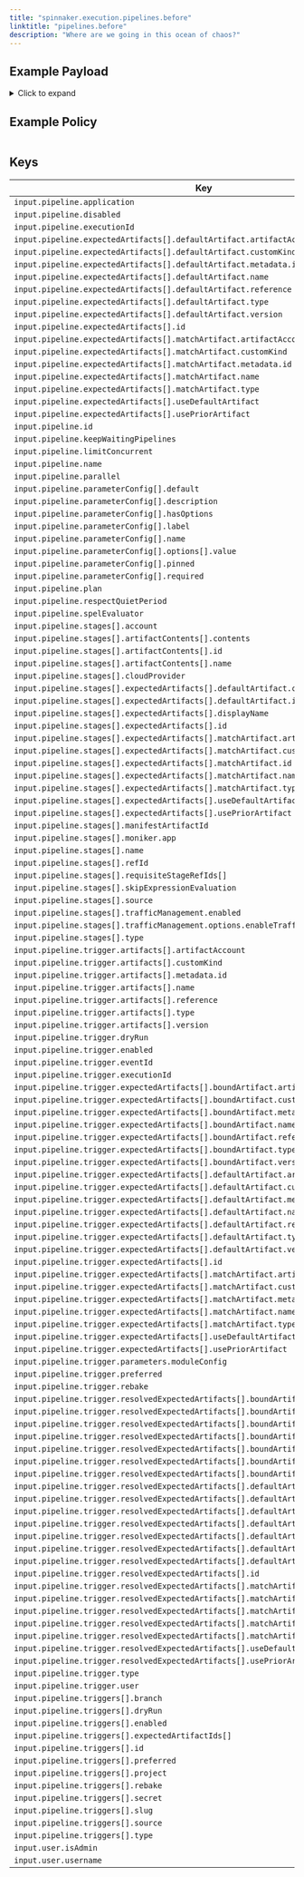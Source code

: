 ```yaml
---
title: "spinnaker.execution.pipelines.before"
linktitle: "pipelines.before"
description: "Where are we going in this ocean of chaos?"
---
```


## Example Payload


<details><summary>Click to expand</summary>

```json
{
  "input": {
    "pipeline": {
      "application": "hostname",
      "disabled": false,
      "executionId": "01F5EF8JCVYM85FACGYSTF6S5G",
      "expectedArtifacts": [
        {
          "defaultArtifact": {
            "artifactAccount": "myUsername",
            "customKind": false,
            "metadata": {
              "id": "4aa85178-0618-46c4-b530-6883d393656d"
            },
            "name": "manifests/deploy-spinnaker.yaml",
            "reference": "Https://api.github.com/repos/myUsername/hostname/contents/manifests/deploy-spinnaker.yaml",
            "type": "github/file",
            "version": "master"
          },
          "id": "0cf98032-1b0f-48db-9314-09c69293b3a6",
          "matchArtifact": {
            "artifactAccount": "myUsername",
            "customKind": true,
            "metadata": {
              "id": "3f72ed8e-cb95-454f-9119-2323682121ff"
            },
            "name": "manifests/deploy-spinnaker.yaml",
            "type": "github/file"
          },
          "useDefaultArtifact": true,
          "usePriorArtifact": false
        },
        {
          "defaultArtifact": {
            "artifactAccount": "myUsername",
            "customKind": false,
            "metadata": {
              "id": "e79162ab-69cb-4ff7-acf4-a8f2875ef8ef"
            },
            "name": "manifests/service-spinnaker.yaml",
            "reference": "Https://api.github.com/repos/myUsername/hostname/contents/manifests/service-spinnaker.yaml",
            "type": "github/file"
          },
          "id": "425d20a8-2942-4902-8d2b-277769a1492c",
          "matchArtifact": {
            "artifactAccount": "myUsername",
            "customKind": true,
            "metadata": {
              "id": "d7ac7eca-0131-4d54-ab8f-880ff0041e4f"
            },
            "name": "manifests/service-spinnaker",
            "type": "github/file"
          },
          "useDefaultArtifact": true,
          "usePriorArtifact": true
        }
      ],
      "id": "0cdf6df8-ceb1-490e-a7c9-de80e49b0866",
      "keepWaitingPipelines": false,
      "limitConcurrent": true,
      "name": "hostname w evaluate artifacts",
      "notifications": [],
      "parallel": false,
      "parameterConfig": [
        {
          "default": "",
          "description": "",
          "hasOptions": false,
          "label": "",
          "name": "moduleConfig",
          "options": [
            {
              "value": ""
            }
          ],
          "pinned": false,
          "required": false
        }
      ],
      "plan": false,
      "receivedArtifacts": [],
      "respectQuietPeriod": false,
      "spelEvaluator": "v4",
      "stages": [
        {
          "account": "spinnaker",
          "cloudProvider": "kubernetes",
          "manifestArtifactId": "65d24828-f858-4e6f-a2c8-82c2cdd79251",
          "moniker": {
            "app": "hostname"
          },
          "name": "Deploy (Manifest)",
          "refId": "2",
          "requisiteStageRefIds": [
            "7"
          ],
          "skipExpressionEvaluation": false,
          "source": "artifact",
          "trafficManagement": {
            "enabled": false,
            "options": {
              "enableTraffic": false,
              "services": []
            }
          },
          "type": "deployManifest"
        },
        {
          "artifactContents": [
            {
              "contents": "---\napiVersion: v1\nkind: Namespace\nmetadata:\n  name: '${#readJson(parameters['moduleConfig'])['ns']}'\nspec:\n  finalizers:\n  - kubernetes\n---\napiVersion: apps/v1\nkind: Deployment\nmetadata:\n  name: hostname\n  namespace: '${#readJson(parameters['moduleConfig'])['ns']}'\nspec:\n  replicas: '${#readJson(parameters['moduleConfig'])['replicas']}'\n  selector:\n    matchLabels:\n      app: hostname\n      version: v1\n  strategy:\n    rollingUpdate:\n      maxSurge: 1\n      maxUnavailable: 1\n    type: RollingUpdate\n  template:\n    metadata:\n      labels:\n        app: hostname\n        version: v1\n    spec:\n      containers:\n      - image: rstarmer/hostname:v1\n        imagePullPolicy: Always\n        name: hostname\n        resources: {}\n      restartPolicy: Always",
              "id": "65d24828-f858-4e6f-a2c8-82c2cdd79251",
              "name": "test"
            }
          ],
          "expectedArtifacts": [
            {
              "defaultArtifact": {
                "customKind": true,
                "id": "b9076063-d4ff-4ec5-81f6-599a1bb78bf3"
              },
              "displayName": "test",
              "id": "65d24828-f858-4e6f-a2c8-82c2cdd79251",
              "matchArtifact": {
                "artifactAccount": "embedded-artifact",
                "customKind": true,
                "id": "06e6f217-900e-4546-8370-8404255715c9",
                "name": "test",
                "type": "embedded/base64"
              },
              "useDefaultArtifact": false,
              "usePriorArtifact": false
            }
          ],
          "name": "Evaluate Artifacts5",
          "refId": "7",
          "requisiteStageRefIds": [],
          "type": "evaluateArtifacts"
        }
      ],
      "trigger": {
        "artifacts": [
          {
            "artifactAccount": "myUsername",
            "customKind": false,
            "metadata": {
              "id": "4aa85178-0618-46c4-b530-6883d393656d"
            },
            "name": "manifests/deploy-spinnaker.yaml",
            "reference": "Https://api.github.com/repos/myUsername/hostname/contents/manifests/deploy-spinnaker.yaml",
            "type": "github/file",
            "version": "master"
          },
          {
            "artifactAccount": "myUsername",
            "customKind": false,
            "metadata": {
              "id": "e79162ab-69cb-4ff7-acf4-a8f2875ef8ef"
            },
            "name": "manifests/service-spinnaker.yaml",
            "reference": "Https://api.github.com/repos/myUsername/hostname/contents/manifests/service-spinnaker.yaml",
            "type": "github/file"
          }
        ],
        "dryRun": false,
        "enabled": false,
        "eventId": "0442458c-eeed-41a6-83f4-dbf0110076e1",
        "executionId": "01F5EF8JCVYM85FACGYSTF6S5G",
        "expectedArtifacts": [
          {
            "boundArtifact": {
              "artifactAccount": "myUsername",
              "customKind": false,
              "metadata": {
                "id": "4aa85178-0618-46c4-b530-6883d393656d"
              },
              "name": "manifests/deploy-spinnaker.yaml",
              "reference": "Https://api.github.com/repos/myUsername/hostname/contents/manifests/deploy-spinnaker.yaml",
              "type": "github/file",
              "version": "master"
            },
            "defaultArtifact": {
              "artifactAccount": "myUsername",
              "customKind": false,
              "metadata": {
                "id": "4aa85178-0618-46c4-b530-6883d393656d"
              },
              "name": "manifests/deploy-spinnaker.yaml",
              "reference": "Https://api.github.com/repos/myUsername/hostname/contents/manifests/deploy-spinnaker.yaml",
              "type": "github/file",
              "version": "master"
            },
            "id": "0cf98032-1b0f-48db-9314-09c69293b3a6",
            "matchArtifact": {
              "artifactAccount": "myUsername",
              "customKind": true,
              "metadata": {
                "id": "3f72ed8e-cb95-454f-9119-2323682121ff"
              },
              "name": "manifests/deploy-spinnaker.yaml",
              "type": "github/file"
            },
            "useDefaultArtifact": true,
            "usePriorArtifact": false
          },
          {
            "boundArtifact": {
              "artifactAccount": "myUsername",
              "customKind": false,
              "metadata": {
                "id": "e79162ab-69cb-4ff7-acf4-a8f2875ef8ef"
              },
              "name": "manifests/service-spinnaker.yaml",
              "reference": "Https://api.github.com/repos/myUsername/hostname/contents/manifests/service-spinnaker.yaml",
              "type": "github/file"
            },
            "defaultArtifact": {
              "artifactAccount": "myUsername",
              "customKind": false,
              "metadata": {
                "id": "e79162ab-69cb-4ff7-acf4-a8f2875ef8ef"
              },
              "name": "manifests/service-spinnaker.yaml",
              "reference": "Https://api.github.com/repos/myUsername/hostname/contents/manifests/service-spinnaker.yaml",
              "type": "github/file"
            },
            "id": "425d20a8-2942-4902-8d2b-277769a1492c",
            "matchArtifact": {
              "artifactAccount": "myUsername",
              "customKind": true,
              "metadata": {
                "id": "d7ac7eca-0131-4d54-ab8f-880ff0041e4f"
              },
              "name": "manifests/service-spinnaker",
              "type": "github/file"
            },
            "useDefaultArtifact": true,
            "usePriorArtifact": true
          }
        ],
        "parameters": {
          "moduleConfig": "{\"name\":\"test-deployment\",\"space\":\"test-space-param\"}"
        },
        "preferred": false,
        "rebake": false,
        "resolvedExpectedArtifacts": [
          {
            "boundArtifact": {
              "artifactAccount": "myUsername",
              "customKind": false,
              "metadata": {
                "id": "4aa85178-0618-46c4-b530-6883d393656d"
              },
              "name": "manifests/deploy-spinnaker.yaml",
              "reference": "Https://api.github.com/repos/myUsername/hostname/contents/manifests/deploy-spinnaker.yaml",
              "type": "github/file",
              "version": "master"
            },
            "defaultArtifact": {
              "artifactAccount": "myUsername",
              "customKind": false,
              "metadata": {
                "id": "4aa85178-0618-46c4-b530-6883d393656d"
              },
              "name": "manifests/deploy-spinnaker.yaml",
              "reference": "Https://api.github.com/repos/myUsername/hostname/contents/manifests/deploy-spinnaker.yaml",
              "type": "github/file",
              "version": "master"
            },
            "id": "0cf98032-1b0f-48db-9314-09c69293b3a6",
            "matchArtifact": {
              "artifactAccount": "myUsername",
              "customKind": true,
              "metadata": {
                "id": "3f72ed8e-cb95-454f-9119-2323682121ff"
              },
              "name": "manifests/deploy-spinnaker.yaml",
              "type": "github/file"
            },
            "useDefaultArtifact": true,
            "usePriorArtifact": false
          },
          {
            "boundArtifact": {
              "artifactAccount": "myUsername",
              "customKind": false,
              "metadata": {
                "id": "e79162ab-69cb-4ff7-acf4-a8f2875ef8ef"
              },
              "name": "manifests/service-spinnaker.yaml",
              "reference": "Https://api.github.com/repos/myUsername/hostname/contents/manifests/service-spinnaker.yaml",
              "type": "github/file"
            },
            "defaultArtifact": {
              "artifactAccount": "myUsername",
              "customKind": false,
              "metadata": {
                "id": "e79162ab-69cb-4ff7-acf4-a8f2875ef8ef"
              },
              "name": "manifests/service-spinnaker.yaml",
              "reference": "Https://api.github.com/repos/myUsername/hostname/contents/manifests/service-spinnaker.yaml",
              "type": "github/file"
            },
            "id": "425d20a8-2942-4902-8d2b-277769a1492c",
            "matchArtifact": {
              "artifactAccount": "myUsername",
              "customKind": true,
              "metadata": {
                "id": "d7ac7eca-0131-4d54-ab8f-880ff0041e4f"
              },
              "name": "manifests/service-spinnaker",
              "type": "github/file"
            },
            "useDefaultArtifact": true,
            "usePriorArtifact": true
          }
        ],
        "type": "manual",
        "user": "myUserName"
      },
      "triggers": [
        {
          "branch": "master",
          "dryRun": false,
          "enabled": true,
          "expectedArtifactIds": [
            "0cf98032-1b0f-48db-9314-09c69293b3a6",
            "425d20a8-2942-4902-8d2b-277769a1492c"
          ],
          "id": "873854a4-d068-3734-8e52-8c224bf127f2",
          "preferred": false,
          "project": "myUsername",
          "rebake": false,
          "secret": "spinnaker",
          "slug": "hostname",
          "source": "github",
          "type": "git"
        }
      ]
    },
    "user": {
      "isAdmin": false,
      "roles": [],
      "username": "myUserName"
    }
  }
}
```
</details>

## Example Policy

```rego

```

## Keys

| Key                                          | Type      | Description                                              |
|----------------------------------------------|-----------|----------------------------------------------------------|
| `input.pipeline.application` | `string` |
| `input.pipeline.disabled` | `boolean` |
| `input.pipeline.executionId` | `string` |
| `input.pipeline.expectedArtifacts[].defaultArtifact.artifactAccount` | `string` |
| `input.pipeline.expectedArtifacts[].defaultArtifact.customKind` | `boolean` |
| `input.pipeline.expectedArtifacts[].defaultArtifact.metadata.id` | `string` |
| `input.pipeline.expectedArtifacts[].defaultArtifact.name` | `string` |
| `input.pipeline.expectedArtifacts[].defaultArtifact.reference` | `string` |
| `input.pipeline.expectedArtifacts[].defaultArtifact.type` | `string` |
| `input.pipeline.expectedArtifacts[].defaultArtifact.version` | `string` |
| `input.pipeline.expectedArtifacts[].id` | `string` |
| `input.pipeline.expectedArtifacts[].matchArtifact.artifactAccount` | `string` |
| `input.pipeline.expectedArtifacts[].matchArtifact.customKind` | `boolean` |
| `input.pipeline.expectedArtifacts[].matchArtifact.metadata.id` | `string` |
| `input.pipeline.expectedArtifacts[].matchArtifact.name` | `string` |
| `input.pipeline.expectedArtifacts[].matchArtifact.type` | `string` |
| `input.pipeline.expectedArtifacts[].useDefaultArtifact` | `boolean` |
| `input.pipeline.expectedArtifacts[].usePriorArtifact` | `boolean` |
| `input.pipeline.id` | `string` |
| `input.pipeline.keepWaitingPipelines` | `boolean` |
| `input.pipeline.limitConcurrent` | `boolean` |
| `input.pipeline.name` | `string` |
| `input.pipeline.parallel` | `boolean` |
| `input.pipeline.parameterConfig[].default` | `string` |
| `input.pipeline.parameterConfig[].description` | `string` |
| `input.pipeline.parameterConfig[].hasOptions` | `boolean` |
| `input.pipeline.parameterConfig[].label` | `string` |
| `input.pipeline.parameterConfig[].name` | `string` |
| `input.pipeline.parameterConfig[].options[].value` | `string` |
| `input.pipeline.parameterConfig[].pinned` | `boolean` |
| `input.pipeline.parameterConfig[].required` | `boolean` |
| `input.pipeline.plan` | `boolean` |
| `input.pipeline.respectQuietPeriod` | `boolean` |
| `input.pipeline.spelEvaluator` | `string` |
| `input.pipeline.stages[].account` | `string` |
| `input.pipeline.stages[].artifactContents[].contents` | `string` |
| `input.pipeline.stages[].artifactContents[].id` | `string` |
| `input.pipeline.stages[].artifactContents[].name` | `string` |
| `input.pipeline.stages[].cloudProvider` | `string` |
| `input.pipeline.stages[].expectedArtifacts[].defaultArtifact.customKind` | `boolean` |
| `input.pipeline.stages[].expectedArtifacts[].defaultArtifact.id` | `string` |
| `input.pipeline.stages[].expectedArtifacts[].displayName` | `string` |
| `input.pipeline.stages[].expectedArtifacts[].id` | `string` |
| `input.pipeline.stages[].expectedArtifacts[].matchArtifact.artifactAccount` | `string` |
| `input.pipeline.stages[].expectedArtifacts[].matchArtifact.customKind` | `boolean` |
| `input.pipeline.stages[].expectedArtifacts[].matchArtifact.id` | `string` |
| `input.pipeline.stages[].expectedArtifacts[].matchArtifact.name` | `string` |
| `input.pipeline.stages[].expectedArtifacts[].matchArtifact.type` | `string` |
| `input.pipeline.stages[].expectedArtifacts[].useDefaultArtifact` | `boolean` |
| `input.pipeline.stages[].expectedArtifacts[].usePriorArtifact` | `boolean` |
| `input.pipeline.stages[].manifestArtifactId` | `string` |
| `input.pipeline.stages[].moniker.app` | `string` |
| `input.pipeline.stages[].name` | `string` |
| `input.pipeline.stages[].refId` | `string` |
| `input.pipeline.stages[].requisiteStageRefIds[]` | `string` |
| `input.pipeline.stages[].skipExpressionEvaluation` | `boolean` |
| `input.pipeline.stages[].source` | `string` |
| `input.pipeline.stages[].trafficManagement.enabled` | `boolean` |
| `input.pipeline.stages[].trafficManagement.options.enableTraffic` | `boolean` |
| `input.pipeline.stages[].type` | `string` |
| `input.pipeline.trigger.artifacts[].artifactAccount` | `string` |
| `input.pipeline.trigger.artifacts[].customKind` | `boolean` |
| `input.pipeline.trigger.artifacts[].metadata.id` | `string` |
| `input.pipeline.trigger.artifacts[].name` | `string` |
| `input.pipeline.trigger.artifacts[].reference` | `string` |
| `input.pipeline.trigger.artifacts[].type` | `string` |
| `input.pipeline.trigger.artifacts[].version` | `string` |
| `input.pipeline.trigger.dryRun` | `boolean` |
| `input.pipeline.trigger.enabled` | `boolean` |
| `input.pipeline.trigger.eventId` | `string` |
| `input.pipeline.trigger.executionId` | `string` |
| `input.pipeline.trigger.expectedArtifacts[].boundArtifact.artifactAccount` | `string` |
| `input.pipeline.trigger.expectedArtifacts[].boundArtifact.customKind` | `boolean` |
| `input.pipeline.trigger.expectedArtifacts[].boundArtifact.metadata.id` | `string` |
| `input.pipeline.trigger.expectedArtifacts[].boundArtifact.name` | `string` |
| `input.pipeline.trigger.expectedArtifacts[].boundArtifact.reference` | `string` |
| `input.pipeline.trigger.expectedArtifacts[].boundArtifact.type` | `string` |
| `input.pipeline.trigger.expectedArtifacts[].boundArtifact.version` | `string` |
| `input.pipeline.trigger.expectedArtifacts[].defaultArtifact.artifactAccount` | `string` |
| `input.pipeline.trigger.expectedArtifacts[].defaultArtifact.customKind` | `boolean` |
| `input.pipeline.trigger.expectedArtifacts[].defaultArtifact.metadata.id` | `string` |
| `input.pipeline.trigger.expectedArtifacts[].defaultArtifact.name` | `string` |
| `input.pipeline.trigger.expectedArtifacts[].defaultArtifact.reference` | `string` |
| `input.pipeline.trigger.expectedArtifacts[].defaultArtifact.type` | `string` |
| `input.pipeline.trigger.expectedArtifacts[].defaultArtifact.version` | `string` |
| `input.pipeline.trigger.expectedArtifacts[].id` | `string` |
| `input.pipeline.trigger.expectedArtifacts[].matchArtifact.artifactAccount` | `string` |
| `input.pipeline.trigger.expectedArtifacts[].matchArtifact.customKind` | `boolean` |
| `input.pipeline.trigger.expectedArtifacts[].matchArtifact.metadata.id` | `string` |
| `input.pipeline.trigger.expectedArtifacts[].matchArtifact.name` | `string` |
| `input.pipeline.trigger.expectedArtifacts[].matchArtifact.type` | `string` |
| `input.pipeline.trigger.expectedArtifacts[].useDefaultArtifact` | `boolean` |
| `input.pipeline.trigger.expectedArtifacts[].usePriorArtifact` | `boolean` |
| `input.pipeline.trigger.parameters.moduleConfig` | `string` |
| `input.pipeline.trigger.preferred` | `boolean` |
| `input.pipeline.trigger.rebake` | `boolean` |
| `input.pipeline.trigger.resolvedExpectedArtifacts[].boundArtifact.artifactAccount` | `string` |
| `input.pipeline.trigger.resolvedExpectedArtifacts[].boundArtifact.customKind` | `boolean` |
| `input.pipeline.trigger.resolvedExpectedArtifacts[].boundArtifact.metadata.id` | `string` |
| `input.pipeline.trigger.resolvedExpectedArtifacts[].boundArtifact.name` | `string` |
| `input.pipeline.trigger.resolvedExpectedArtifacts[].boundArtifact.reference` | `string` |
| `input.pipeline.trigger.resolvedExpectedArtifacts[].boundArtifact.type` | `string` |
| `input.pipeline.trigger.resolvedExpectedArtifacts[].boundArtifact.version` | `string` |
| `input.pipeline.trigger.resolvedExpectedArtifacts[].defaultArtifact.artifactAccount` | `string` |
| `input.pipeline.trigger.resolvedExpectedArtifacts[].defaultArtifact.customKind` | `boolean` |
| `input.pipeline.trigger.resolvedExpectedArtifacts[].defaultArtifact.metadata.id` | `string` |
| `input.pipeline.trigger.resolvedExpectedArtifacts[].defaultArtifact.name` | `string` |
| `input.pipeline.trigger.resolvedExpectedArtifacts[].defaultArtifact.reference` | `string` |
| `input.pipeline.trigger.resolvedExpectedArtifacts[].defaultArtifact.type` | `string` |
| `input.pipeline.trigger.resolvedExpectedArtifacts[].defaultArtifact.version` | `string` |
| `input.pipeline.trigger.resolvedExpectedArtifacts[].id` | `string` |
| `input.pipeline.trigger.resolvedExpectedArtifacts[].matchArtifact.artifactAccount` | `string` |
| `input.pipeline.trigger.resolvedExpectedArtifacts[].matchArtifact.customKind` | `boolean` |
| `input.pipeline.trigger.resolvedExpectedArtifacts[].matchArtifact.metadata.id` | `string` |
| `input.pipeline.trigger.resolvedExpectedArtifacts[].matchArtifact.name` | `string` |
| `input.pipeline.trigger.resolvedExpectedArtifacts[].matchArtifact.type` | `string` |
| `input.pipeline.trigger.resolvedExpectedArtifacts[].useDefaultArtifact` | `boolean` |
| `input.pipeline.trigger.resolvedExpectedArtifacts[].usePriorArtifact` | `boolean` |
| `input.pipeline.trigger.type` | `string` |
| `input.pipeline.trigger.user` | `string` |
| `input.pipeline.triggers[].branch` | `string` |
| `input.pipeline.triggers[].dryRun` | `boolean` |
| `input.pipeline.triggers[].enabled` | `boolean` |
| `input.pipeline.triggers[].expectedArtifactIds[]` | `string` |
| `input.pipeline.triggers[].id` | `string` |
| `input.pipeline.triggers[].preferred` | `boolean` |
| `input.pipeline.triggers[].project` | `string` |
| `input.pipeline.triggers[].rebake` | `boolean` |
| `input.pipeline.triggers[].secret` | `string` |
| `input.pipeline.triggers[].slug` | `string` |
| `input.pipeline.triggers[].source` | `string` |
| `input.pipeline.triggers[].type` | `string` |
| `input.user.isAdmin` | `boolean` |
| `input.user.username` | `string` |
